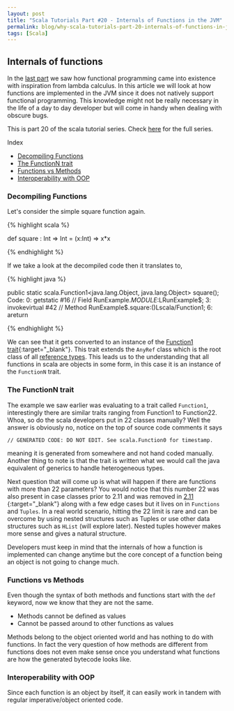 ```yaml
---
layout: post
title: "Scala Tutorials Part #20 - Internals of Functions in the JVM"
permalink: blog/why-scala-tutorials-part-20-internals-of-functions-in-jvm/
tags: [Scala]
---
```


Internals of functions 
----------------------

In the [last part](/blog/scala-tutorials-part-19-lambda-calculus/) we saw how functional programming came into existence with inspiration 
from lambda calculus. In this article we will look at how functions are implemented in the JVM since it does not natively support functional programming. This knowledge might not be really necessary in the life of a day to day developer but will come in handy when dealing with obscure bugs.

This is part 20 of the scala tutorial series. Check [here](/tags/#Scala) for the full series.

<i class="fa fa-list-ul space-right"></i> Index

- [Decompiling Functions](#Decompiling)
- [The FunctionN trait](#FunctionTrait)
- [Functions vs Methods](#FunctionsVsMethods)
- [Interoperability with OOP](#Interoperability)

<h3><b><a name = "Decompiling" class="inter-header">Decompiling Functions</a></b></h3>

Let's consider the simple square function again. 

{% highlight scala %}

def square : Int => Int = (x:Int) => x*x

{% endhighlight %}

If we take a look at the decompiled code then it translates to,

{% highlight java %}

public static scala.Function1<java.lang.Object, java.lang.Object> square();
    Code:
       0: getstatic     #16                 // Field RunExample$.MODULE$:LRunExample$;
       3: invokevirtual #42                 // Method RunExample$.square:()Lscala/Function1;
       6: areturn

{% endhighlight %}


We can see that it gets converted to an instance of the [Function1 trait](https://www.scala-lang.org/api/current/scala/Function1.html){:target="_blank"}. This trait extends the `AnyRef` class which is the root class of all [reference types](/blog/scala-tutorials-part-2-type-inference-in-scala/#ScalaTypes). 
This leads us to the understanding that all functions in scala are objects in some form, in this case it is an instance of the `FunctionN` trait.

<h3><b><a name = "FunctionTrait" class="inter-header">The FunctionN trait</a></b></h3>

The example we saw earlier was evaluating to a trait called `Function1`, interestingly there are similar traits ranging from Function1 to Function22. 
Whoa, so do the scala developers put in 22 classes manually? Well the answer is obviously no, notice on the top of source code comments it says

`// GENERATED CODE: DO NOT EDIT. See scala.Function0 for timestamp.`

meaning it is generated from somewhere and not hand coded manually. Another thing to note is that the trait is written what we would call the 
java equivalent of generics to handle heterogeneous types.

Next question that will come up is what will happen if there are functions with more than 22 parameters? 
You would notice that this number 22 was also present in case classes prior to 2.11 and was removed in [2.11](https://github.com/scala/scala/pull/2305)
{:target="_blank"} along with a few edge cases but it lives on in `Functions` and `Tuples`. In a real world scenario, hitting the 22 limit is rare 
and can be overcome by using nested structures such as Tuples or use other data structures such as `HList` (will explore later). Nested tuples however 
makes more sense and gives a natural structure.

Developers must keep in mind that the internals of how a function is implemented can change anytime but the core concept of a function being an 
object is not going to change much.

<h3><b><a name = "FunctionsVsMethods" class="inter-header">Functions vs Methods</a></b></h3>

Even though the syntax of both methods and functions start with the `def` keyword, now we know that they are not the same.

- Methods cannot be defined as values
- Cannot be passed around to other functions as values

Methods belong to the object oriented world and has nothing to do with functions. In fact the very question of how methods are different
from functions does not even make sense once you understand what functions are how the generated bytecode looks like.

<h3><b><a name = "Interoperability" class="inter-header">Interoperability with OOP</a></b></h3>

Since each function is an object by itself, it can easily work in tandem with regular imperative/object oriented code.











